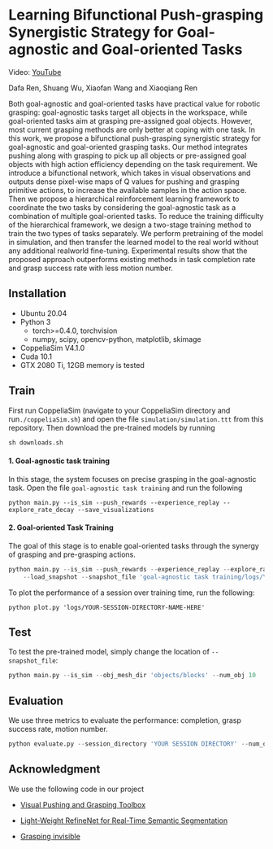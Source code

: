 # Learning Bifunctional Push-grasping Synergistic Strategy for Goal-agnostic and Goal-oriented Tasks

Video:  [YouTube](https://youtu.be/cOud5iLoJPk) 

Dafa Ren, Shuang Wu, Xiaofan Wang and Xiaoqiang Ren

Both goal-agnostic and goal-oriented tasks have practical value for robotic grasping: goal-agnostic tasks target all objects in the workspace, while goal-oriented tasks aim at grasping pre-assigned goal objects. However, most current grasping methods are only better at coping with one task. In this work, we propose a bifunctional push-grasping synergistic strategy for goal-agnostic and goal-oriented grasping tasks. Our method integrates pushing along with grasping to pick up all objects or pre-assigned goal objects with high action efficiency depending on the task requirement. We introduce a bifunctional network, which takes in visual observations and outputs dense pixel-wise maps of Q values for pushing and grasping primitive actions, to increase the available samples in the action space. Then we propose a hierarchical reinforcement learning framework to coordinate the two tasks by considering the goal-agnostic task as a combination of multiple goal-oriented tasks. To reduce the training difficulty of the hierarchical framework, we design a two-stage training method to train the two types of tasks separately. We perform pretraining of the model in simulation, and then transfer the learned model to the real world without any additional realworld fine-tuning. Experimental results show that the proposed approach outperforms existing methods in task completion rate and grasp success rate with less motion number.



## Installation

- Ubuntu 20.04
- Python 3
  - torch>=0.4.0, torchvision
  - numpy, scipy, opencv-python, matplotlib, skimage
- CoppeliaSim V4.1.0
- Cuda 10.1
- GTX 2080 Ti, 12GB memory is tested

## Train

First run CoppeliaSim (navigate to your CoppeliaSim directory and run`./coppeliaSim.sh`) and open the file `simulation/simulation.ttt` from this repository. Then download the pre-trained models by running

```python
sh downloads.sh
```

#### 1.  Goal-agnostic task training

In this stage, the system focuses on precise grasping in the goal-agnostic task. Open the file `goal-agnostic task training` and  run the following

```shell
python main.py --is_sim --push_rewards --experience_replay --explore_rate_decay --save_visualizations
```

#### 2.  Goal-oriented Task Training

The goal of this stage is to enable goal-oriented tasks through the synergy of grasping and pre-grasping actions.

```python
python main.py --is_sim --push_rewards --experience_replay --explore_rate_decay --save_visualizations \
    --load_snapshot --snapshot_file 'goal-agnostic task training/logs/YOUR-SESSION-DIRECTORY-NAME-HERE/models/snapshot-backup.reinforcement.pth' \ 
```

To plot the performance of a session over training time, run the following:

```shell
python plot.py 'logs/YOUR-SESSION-DIRECTORY-NAME-HERE'
```

## Test

To test the pre-trained model, simply change the location of `--snapshot_file`:

```python
python main.py --is_sim --obj_mesh_dir 'objects/blocks' --num_obj 10     --push_rewards --experience_replay --explore_rate_decay     --is_testing --test_preset_cases --config_file 'simulation/preset/test-10-obj-06.txt'     --load_snapshot --snapshot_file 'YOUR-SNAPSHOT-FILE-HERE'     --save_visualizations 
```

## Evaluation

We use three metrics to evaluate the performance: completion, grasp success rate, motion number. 

```python
python evaluate.py --session_directory 'YOUR SESSION DIRECTORY' --num_obj_complete 1
```

## Acknowledgment

We use the following code in our project

- [Visual Pushing and Grasping Toolbox][1]

- [Light-Weight RefineNet for Real-Time Semantic Segmentation][2]

- [Grasping invisible][3]

[1]: https://github.com/andyzeng/visual-pushing-grasping

[2]: https://github.com/DrSleep/light-weight-refinenet

[3]: https://github.com/choicelab/grasping-invisible





